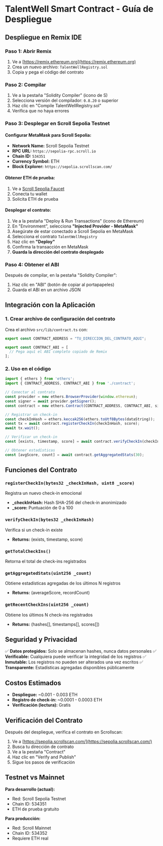 # TalentWell Smart Contract - Guía de Despliegue

## Despliegue en Remix IDE

### Paso 1: Abrir Remix
1. Ve a [https://remix.ethereum.org](https://remix.ethereum.org)
2. Crea un nuevo archivo: `TalentWellRegistry.sol`
3. Copia y pega el código del contrato

### Paso 2: Compilar
1. Ve a la pestaña "Solidity Compiler" (icono de S)
2. Selecciona versión del compilador: `0.8.20` o superior
3. Haz clic en "Compile TalentWellRegistry.sol"
4. Verifica que no haya errores

### Paso 3: Desplegar en Scroll Sepolia Testnet

#### Configurar MetaMask para Scroll Sepolia:
- **Network Name:** Scroll Sepolia Testnet
- **RPC URL:** `https://sepolia-rpc.scroll.io`
- **Chain ID:** `534351`
- **Currency Symbol:** ETH
- **Block Explorer:** `https://sepolia.scrollscan.com/`

#### Obtener ETH de prueba:
1. Ve a [Scroll Sepolia Faucet](https://sepolia.scroll.io/faucet)
2. Conecta tu wallet
3. Solicita ETH de prueba

#### Desplegar el contrato:
1. Ve a la pestaña "Deploy & Run Transactions" (icono de Ethereum)
2. En "Environment", selecciona **"Injected Provider - MetaMask"**
3. Asegúrate de estar conectado a Scroll Sepolia en MetaMask
4. Selecciona el contrato `TalentWellRegistry`
5. Haz clic en **"Deploy"**
6. Confirma la transacción en MetaMask
7. **Guarda la dirección del contrato desplegado**

### Paso 4: Obtener el ABI

Después de compilar, en la pestaña "Solidity Compiler":
1. Haz clic en "ABI" (botón de copiar al portapapeles)
2. Guarda el ABI en un archivo JSON

## Integración con la Aplicación

### 1. Crear archivo de configuración del contrato

Crea el archivo `src/lib/contract.ts` con:

```typescript
export const CONTRACT_ADDRESS = "TU_DIRECCION_DEL_CONTRATO_AQUI";

export const CONTRACT_ABI = [
  // Pega aquí el ABI completo copiado de Remix
];
```

### 2. Uso en el código

```typescript
import { ethers } from 'ethers';
import { CONTRACT_ADDRESS, CONTRACT_ABI } from './contract';

// Conectar al contrato
const provider = new ethers.BrowserProvider(window.ethereum);
const signer = await provider.getSigner();
const contract = new ethers.Contract(CONTRACT_ADDRESS, CONTRACT_ABI, signer);

// Registrar un check-in
const checkInHash = ethers.keccak256(ethers.toUtf8Bytes(dataString));
const tx = await contract.registerCheckIn(checkInHash, score);
await tx.wait();

// Verificar un check-in
const [exists, timestamp, score] = await contract.verifyCheckIn(checkInHash);

// Obtener estadísticas
const [avgScore, count] = await contract.getAggregatedStats(30);
```

## Funciones del Contrato

### `registerCheckIn(bytes32 _checkInHash, uint8 _score)`
Registra un nuevo check-in emocional
- **_checkInHash:** Hash SHA-256 del check-in anonimizado
- **_score:** Puntuación de 0 a 100

### `verifyCheckIn(bytes32 _checkInHash)`
Verifica si un check-in existe
- **Returns:** (exists, timestamp, score)

### `getTotalCheckIns()`
Retorna el total de check-ins registrados

### `getAggregatedStats(uint256 _count)`
Obtiene estadísticas agregadas de los últimos N registros
- **Returns:** (averageScore, recordCount)

### `getRecentCheckIns(uint256 _count)`
Obtiene los últimos N check-ins registrados
- **Returns:** (hashes[], timestamps[], scores[])

## Seguridad y Privacidad

✅ **Datos protegidos:** Solo se almacenan hashes, nunca datos personales
✅ **Verificable:** Cualquiera puede verificar la integridad de los registros
✅ **Inmutable:** Los registros no pueden ser alterados una vez escritos
✅ **Transparente:** Estadísticas agregadas disponibles públicamente

## Costos Estimados

- **Despliegue:** ~0.001 - 0.003 ETH
- **Registro de check-in:** ~0.0001 - 0.0003 ETH
- **Verificación (lectura):** Gratis

## Verificación del Contrato

Después del despliegue, verifica el contrato en Scrollscan:
1. Ve a [https://sepolia.scrollscan.com/](https://sepolia.scrollscan.com/)
2. Busca tu dirección de contrato
3. Ve a la pestaña "Contract"
4. Haz clic en "Verify and Publish"
5. Sigue los pasos de verificación

## Testnet vs Mainnet

**Para desarrollo (actual):**
- Red: Scroll Sepolia Testnet
- Chain ID: 534351
- ETH de prueba gratuito

**Para producción:**
- Red: Scroll Mainnet
- Chain ID: 534352
- Requiere ETH real
